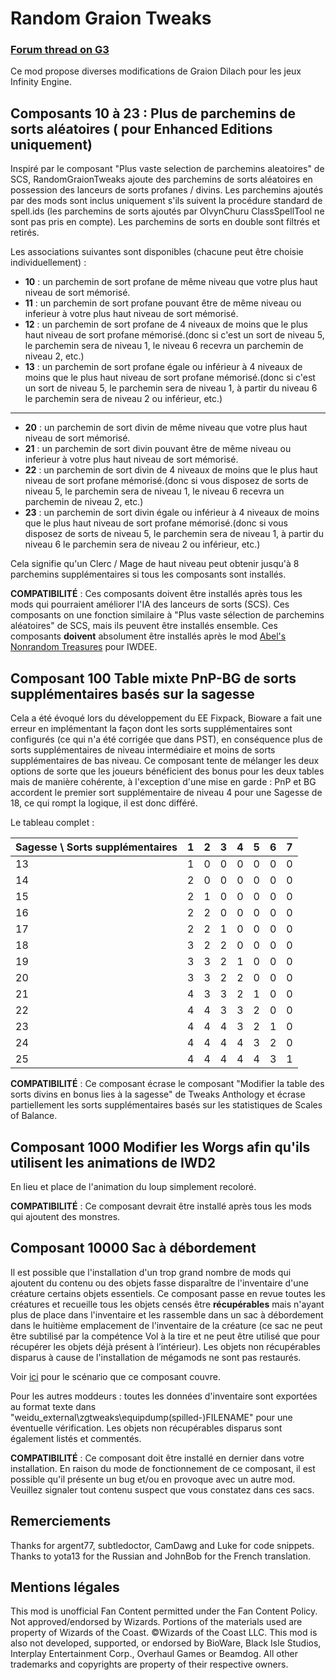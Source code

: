 # Random Graion Tweaks

### [Forum thread on G3](https://www.gibberlings3.net/forums/topic/34458-random-graion-tweaks/)

Ce mod propose diverses modifications de Graion Dilach pour les jeux Infinity Engine.

## Composants 10 à 23 : Plus de parchemins de sorts aléatoires ( pour Enhanced Editions uniquement)

Inspiré par le composant "Plus vaste selection de parchemins aleatoires" de SCS, RandomGraionTweaks ajoute des parchemins de sorts aléatoires en possession des lanceurs de sorts profanes / divins. Les parchemins ajoutés par des mods sont inclus uniquement s'ils suivent la procédure standard de spell.ids (les parchemins de sorts ajoutés par OlvynChuru ClassSpellTool ne sont pas pris en compte). Les parchemins de sorts en double sont filtrés et retirés.

Les associations suivantes sont disponibles (chacune peut être choisie individuellement) :
* **10** : un parchemin de sort profane de même niveau que votre plus haut niveau de sort mémorisé.
* **11** : un parchemin de sort profane pouvant être de même niveau ou inferieur à votre plus haut niveau de sort mémorisé.
* **12** : un parchemin de sort profane de 4 niveaux de moins que le plus haut niveau de sort profane mémorisé.(donc si c'est un sort de niveau 5, le parchemin sera de niveau 1, le niveau 6 recevra un parchemin de niveau 2, etc.)
* **13** : un parchemin de sort profane égale ou inférieur à 4 niveaux de moins que le plus haut niveau de sort profane mémorisé.(donc si c'est un sort de niveau 5, le parchemin sera de niveau 1, à partir du niveau 6 le parchemin sera de niveau 2 ou inférieur, etc.)

---

* **20** : un parchemin de sort divin de même niveau que votre plus haut niveau de sort mémorisé.
* **21** : un parchemin de sort divin pouvant être de même niveau ou inferieur à votre plus haut niveau de sort mémorisé.
* **22** : un parchemin de sort divin de 4 niveaux de moins que le plus haut niveau de sort profane mémorisé.(donc si vous disposez de sorts de niveau 5, le parchemin sera de niveau 1, le niveau 6 recevra un parchemin de niveau 2, etc.)
* **23** : un parchemin de sort divin égale ou inférieur à 4 niveaux de moins que le plus haut niveau de sort profane mémorisé.(donc si vous disposez de sorts de niveau 5, le parchemin sera de niveau 1, à partir du niveau 6 le parchemin sera de niveau 2 ou inférieur, etc.)

Cela signifie qu'un Clerc / Mage de haut niveau peut obtenir jusqu'à 8 parchemins supplémentaires si tous les composants sont installés.

**COMPATIBILITÉ** : Ces composants doivent être installés après tous les mods qui pourraient améliorer l'IA des lanceurs de sorts (SCS). Ces composants on une fonction similaire à "Plus vaste sélection de parchemins aléatoires" de SCS, mais ils peuvent être installés ensemble. Ces composants **doivent** absolument être installés après le mod [Abel's Nonrandom Treasures](https://forums.beamdog.com/discussion/83483/mod-nonrandom-treasures) pour IWDEE.

## Composant 100 Table mixte PnP-BG de sorts supplémentaires basés sur la sagesse

Cela a été évoqué lors du développement du EE Fixpack, Bioware a fait une erreur en implémentant la façon dont les sorts supplémentaires sont configurés (ce qui n'a été corrigée que dans PST), en conséquence plus de sorts supplémentaires de niveau intermédiaire et moins de sorts supplémentaires de bas niveau. Ce composant tente de mélanger les deux options de sorte que les joueurs bénéficient des bonus pour les deux tables mais de manière cohérente, à l'exception d'une mise en garde : PnP et BG accordent le premier sort supplémentaire de niveau 4 pour une Sagesse de 18, ce qui rompt la logique, il est donc différé.

Le tableau complet :

| Sagesse \ Sorts supplémentaires   | 1 | 2 | 3 | 4 | 5 | 6 | 7 |
|-----------------------------------|---|---|---|---|---|---|---|
|                  13               | 1 | 0 | 0 | 0 | 0 | 0 | 0 |
|                  14               | 2 | 0 | 0 | 0 | 0 | 0 | 0 |
|                  15               | 2 | 1 | 0 | 0 | 0 | 0 | 0 |
|                  16               | 2 | 2 | 0 | 0 | 0 | 0 | 0 |
|                  17               | 2 | 2 | 1 | 0 | 0 | 0 | 0 |
|                  18               | 3 | 2 | 2 | 0 | 0 | 0 | 0 |
|                  19               | 3 | 3 | 2 | 1 | 0 | 0 | 0 |
|                  20               | 3 | 3 | 2 | 2 | 0 | 0 | 0 |
|                  21               | 4 | 3 | 3 | 2 | 1 | 0 | 0 |
|                  22               | 4 | 4 | 3 | 3 | 2 | 0 | 0 |
|                  23               | 4 | 4 | 4 | 3 | 2 | 1 | 0 |
|                  24               | 4 | 4 | 4 | 4 | 3 | 2 | 0 |
|                  25               | 4 | 4 | 4 | 4 | 4 | 3 | 1 |

**COMPATIBILITÉ** : Ce composant écrase le composant "Modifier la table des sorts divins en bonus lies à la sagesse" de Tweaks Anthology et écrase partiellement les sorts supplémentaires basés sur les statistiques de Scales of Balance.

## Composant 1000 Modifier les Worgs afin qu'ils utilisent les animations de IWD2

En lieu et place de l'animation du loup simplement recoloré.

**COMPATIBILITÉ** : Ce composant devrait être installé après tous les mods qui ajoutent des monstres.

## Composant 10000 Sac à débordement

Il est possible que l'installation d'un trop grand nombre de mods qui ajoutent du contenu ou des objets fasse disparaître de l'inventaire d'une créature certains objets essentiels. Ce composant passe en revue toutes les créatures et recueille tous les objets censés être **récupérables** mais n'ayant plus de place dans l'inventaire et les rassemble dans un sac à débordement dans le huitième emplacement de l'inventaire de la créature  (ce sac ne peut être subtilisé par la compétence Vol à la tire et ne peut être utilisé que pour récupérer les objets déjà présent à l’intérieur). Les objets non récupérables disparus à cause de l'installation de mégamods ne sont pas restaurés.

Voir [ici](https://www.gibberlings3.net/forums/topic/35016-do-cres-drop-all-their-assigned-items-or-is-there-a-limit-split-from-please-check-my-install-list-26-eet) pour le scénario que ce composant couvre.

Pour les autres moddeurs : toutes les données d'inventaire sont exportées au format texte dans "weidu_external\zgtweaks\equipdump\(spilled-)FILENAME" pour une éventuelle vérification. Les objets non récupérables disparus sont également listés et commentés.

**COMPATIBILITÉ** : Ce composant doit être installé en dernier dans votre installation. En raison du mode de fonctionnement de ce composant, il est possible qu'il présente un bug et/ou en provoque avec un autre mod. Veuillez signaler tout contenu suspect que vous constatez dans ces sacs.

## Remerciements

Thanks for argent77, subtledoctor, CamDawg and Luke for code snippets.
Thanks to yota13 for the Russian and JohnBob for the French translation.

## Mentions légales

This mod is unofficial Fan Content permitted under the Fan Content Policy. Not approved/endorsed by Wizards. Portions of the materials used are property of Wizards of the Coast. ©Wizards of the Coast LLC. This mod is also not developed, supported, or endorsed by BioWare, Black Isle Studios, Interplay Entertainment Corp., Overhaul Games or Beamdog. All other trademarks and copyrights are property of their respective owners.
